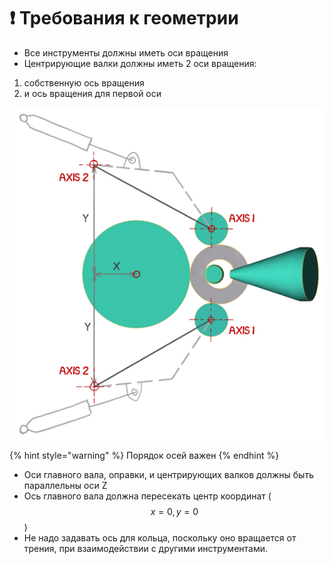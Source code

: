 # ❗ Требования к геометрии

* Все инструменты должны иметь оси вращения
* Центрирующие валки должны иметь 2 оси вращения:
1. собственную ось вращения
2. и ось вращения для первой оси

![Schema of 2 axes of guide rolls](../.gitbook/assets/guide-roolls-axes-2.png)

{% hint style="warning" %}
Порядок осей важен
{% endhint %}

* Оси главного вала, оправки, и центрирующих валков должны быть параллельны оси Z
* Ось главного вала должна пересекать центр координат \( $$x = 0, y=0$$\)
* Не надо задавать ось для кольца, поскольку оно вращается от трения, при взаимодействии с другими инструментами.
